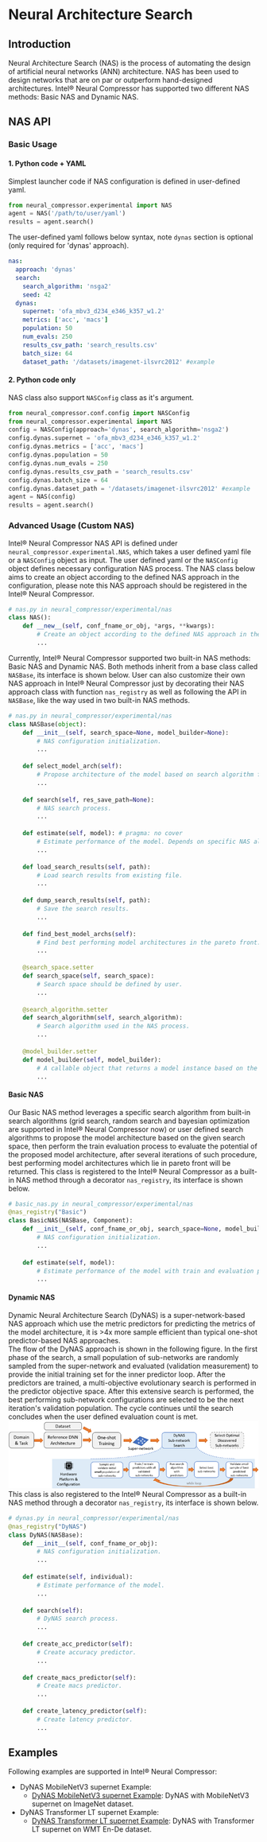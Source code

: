 # Neural Architecture Search

## Introduction
Neural Architecture Search (NAS) is the process of automating the design of artificial neural networks (ANN) architecture. NAS has been used to design networks that are on par or outperform hand-designed architectures. Intel® Neural Compressor has supported two different NAS methods: Basic NAS and Dynamic NAS.

## NAS API

### Basic Usage

#### 1. Python code + YAML

Simplest launcher code if NAS configuration is defined in user-defined yaml.

```python
from neural_compressor.experimental import NAS
agent = NAS('/path/to/user/yaml')
results = agent.search()
```

The user-defined yaml follows below syntax, note `dynas` section is optional (only required for 'dynas' approach).

```yaml
nas:
  approach: 'dynas'
  search:
    search_algorithm: 'nsga2'
    seed: 42
  dynas:
    supernet: 'ofa_mbv3_d234_e346_k357_w1.2'
    metrics: ['acc', 'macs']
    population: 50
    num_evals: 250
    results_csv_path: 'search_results.csv'
    batch_size: 64
    dataset_path: '/datasets/imagenet-ilsvrc2012' #example
```

#### 2. Python code only

NAS class also support `NASConfig` class as it's argument.

```python
from neural_compressor.conf.config import NASConfig
from neural_compressor.experimental import NAS
config = NASConfig(approach='dynas', search_algorithm='nsga2')
config.dynas.supernet = 'ofa_mbv3_d234_e346_k357_w1.2'
config.dynas.metrics = ['acc', 'macs']
config.dynas.population = 50
config.dynas.num_evals = 250
config.dynas.results_csv_path = 'search_results.csv'
config.dynas.batch_size = 64
config.dynas.dataset_path = '/datasets/imagenet-ilsvrc2012' #example
agent = NAS(config)
results = agent.search()
```

### Advanced Usage (Custom NAS)

Intel® Neural Compressor NAS API is defined under `neural_compressor.experimental.NAS`, which takes a user defined yaml file or a `NASConfig` object as input. The user defined yaml or the `NASConfig` object defines necessary configuration NAS process. The NAS class below aims to create an object according to the defined NAS approach in the configuration, please note this NAS approach should be registered in the Intel® Neural Compressor.

```python
# nas.py in neural_compressor/experimental/nas
class NAS():
    def __new__(self, conf_fname_or_obj, *args, **kwargs):
        # Create an object according to the defined NAS approach in the configuration.
        ...
```

Currently, Intel® Neural Compressor supported two built-in NAS methods: Basic NAS and Dynamic NAS. Both methods inherit from a base class called `NASBase`, its interface is shown below. User can also customize their own NAS approach in Intel® Neural Compressor just by decorating their NAS approach class with function `nas_registry` as well as following the API in `NASBase`, like the way used in two built-in NAS methods.

```python
# nas.py in neural_compressor/experimental/nas
class NASBase(object):
    def __init__(self, search_space=None, model_builder=None):
        # NAS configuration initialization.
        ...

    def select_model_arch(self):
        # Propose architecture of the model based on search algorithm for next search iteration.
        ...

    def search(self, res_save_path=None):
        # NAS search process.
        ...

    def estimate(self, model): # pragma: no cover
        # Estimate performance of the model. Depends on specific NAS algorithm.
        ...

    def load_search_results(self, path):
        # Load search results from existing file.
        ...

    def dump_search_results(self, path):
        # Save the search results.
        ...

    def find_best_model_archs(self):
        # Find best performing model architectures in the pareto front.
        ...

    @search_space.setter
    def search_space(self, search_space):
        # Search space should be defined by user.
        ...

    @search_algorithm.setter
    def search_algorithm(self, search_algorithm):
        # Search algorithm used in the NAS process.
        ...

    @model_builder.setter
    def model_builder(self, model_builder):
        # A callable object that returns a model instance based on the model architecture input.
        ...
```

#### Basic NAS
Our Basic NAS method leverages a specific search algorithm from built-in search algorithms (grid search, random search and bayesian optimization are supported in Intel® Neural Compressor now) or user defined search algorithms to propose the model architecture based on the given search space, then perform the train evaluation process to evaluate the potential of the proposed model architecture, after several iterations of such procedure, best performing model architectures which lie in pareto front will be returned. This class is registered to the Intel® Neural Compressor as a built-in NAS method through a decorator `nas_registry`, its interface is shown below.

```python
# basic_nas.py in neural_compressor/experimental/nas
@nas_registry("Basic")
class BasicNAS(NASBase, Component):
    def __init__(self, conf_fname_or_obj, search_space=None, model_builder=None):
        # NAS configuration initialization.
        ...

    def estimate(self, model):
        # Estimate performance of the model with train and evaluation process.
        ...
```

#### Dynamic NAS
Dynamic Neural Architecture Search (DyNAS) is a super-network-based NAS approach which use the metric predictors for predicting the metrics of the model architecture, it is >4x more sample efficient than typical one-shot predictor-based NAS approaches.
<br>
The flow of the DyNAS approach is shown in the following figure. In the first phase of the search, a small population of sub-networks are randomly sampled from the super-network and evaluated (validation measurement) to provide the initial training set for the inner predictor loop. After the predictors are trained, a multi-objective evolutionary search is performed in the predictor objective space. After this extensive search is performed, the best performing sub-network configurations are selected to be the next iteration's validation population. The cycle continues until the search concludes when the user defined evaluation count is met.
<br>
![DyNAS Workflow](./imgs/dynas.png)
<br>
This class is also registered to the Intel® Neural Compressor as a built-in NAS method through a decorator `nas_registry`, its interface is shown below.

```python
# dynas.py in neural_compressor/experimental/nas
@nas_registry("DyNAS")
class DyNAS(NASBase):
    def __init__(self, conf_fname_or_obj):
        # NAS configuration initialization.
        ...

    def estimate(self, individual):
        # Estimate performance of the model.
        ...

    def search(self):
        # DyNAS search process.
        ...

    def create_acc_predictor(self):
        # Create accuracy predictor.
        ...

    def create_macs_predictor(self):
        # Create macs predictor.
        ...

    def create_latency_predictor(self):
        # Create latency predictor.
        ...
```

## Examples

Following examples are supported in Intel® Neural Compressor:

- DyNAS MobileNetV3 supernet Example:
  - [DyNAS MobileNetV3 supernet Example](../examples/notebook/dynas/MobileNetV3_Supernet_NAS.ipynb): DyNAS with MobileNetV3 supernet on ImageNet dataset.
- DyNAS Transformer LT supernet Example:
  - [DyNAS Transformer LT supernet Example](../examples/notebook/dynas/TransformerLT_Supernet_NAS.ipynb): DyNAS with Transformer LT supernet on WMT En-De dataset.
